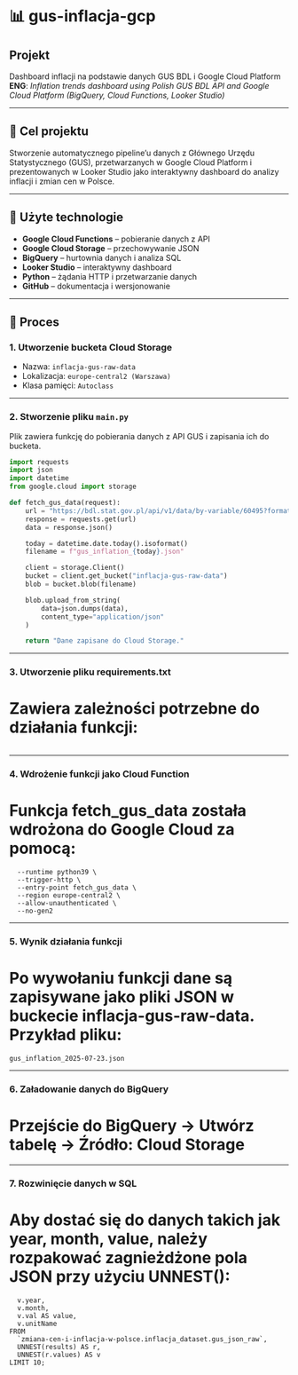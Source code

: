 # 📊 gus-inflacja-gcp

## Projekt

Dashboard inflacji na podstawie danych GUS BDL i Google Cloud Platform  
**ENG**: *Inflation trends dashboard using Polish GUS BDL API and Google Cloud Platform (BigQuery, Cloud Functions, Looker Studio)*

---

## 🎯 Cel projektu

Stworzenie automatycznego pipeline’u danych z Głównego Urzędu Statystycznego (GUS), przetwarzanych w Google Cloud Platform i prezentowanych w Looker Studio jako interaktywny dashboard do analizy inflacji i zmian cen w Polsce.

---

## 🧰 Użyte technologie

- **Google Cloud Functions** – pobieranie danych z API
- **Google Cloud Storage** – przechowywanie JSON
- **BigQuery** – hurtownia danych i analiza SQL
- **Looker Studio** – interaktywny dashboard
- **Python** – żądania HTTP i przetwarzanie danych
- **GitHub** – dokumentacja i wersjonowanie

---

## 🧱 Proces

### 1. Utworzenie bucketa Cloud Storage

- Nazwa: `inflacja-gus-raw-data`
- Lokalizacja: `europe-central2 (Warszawa)`
- Klasa pamięci: `Autoclass`

---

### 2. Stworzenie pliku `main.py`

Plik zawiera funkcję do pobierania danych z API GUS i zapisania ich do bucketa.

```python
import requests
import json
import datetime
from google.cloud import storage

def fetch_gus_data(request):
    url = "https://bdl.stat.gov.pl/api/v1/data/by-variable/60495?format=json"
    response = requests.get(url)
    data = response.json()

    today = datetime.date.today().isoformat()
    filename = f"gus_inflation_{today}.json"

    client = storage.Client()
    bucket = client.get_bucket("inflacja-gus-raw-data")
    blob = bucket.blob(filename)

    blob.upload_from_string(
        data=json.dumps(data),
        content_type="application/json"
    )

    return "Dane zapisane do Cloud Storage."
```

---

### 3. Utworzenie pliku requirements.txt
# Zawiera zależności potrzebne do działania funkcji:

```txt requests google-cloud-storage 
```

---

### 4. Wdrożenie funkcji jako Cloud Function
# Funkcja fetch_gus_data została wdrożona do Google Cloud za pomocą:

```gcloud functions deploy fetch_gus_data \
  --runtime python39 \
  --trigger-http \
  --entry-point fetch_gus_data \
  --region europe-central2 \
  --allow-unauthenticated \
  --no-gen2
```

---

### 5. Wynik działania funkcji
# Po wywołaniu funkcji dane są zapisywane jako pliki JSON w buckecie inflacja-gus-raw-data. Przykład pliku:

```gus_inflation_2025-07-23.json```

---

### 6. Załadowanie danych do BigQuery
# Przejście do BigQuery → Utwórz tabelę → Źródło: Cloud Storage

---

### 7. Rozwinięcie danych w SQL
# Aby dostać się do danych takich jak year, month, value, należy rozpakować zagnieżdżone pola JSON przy użyciu UNNEST():

```SELECT
  v.year,
  v.month,
  v.val AS value,
  v.unitName
FROM
  `zmiana-cen-i-inflacja-w-polsce.inflacja_dataset.gus_json_raw`,
  UNNEST(results) AS r,
  UNNEST(r.values) AS v
LIMIT 10;
```
